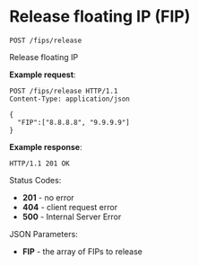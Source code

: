 # Release floating IP (FIP)

`POST /fips/release`

Release floating IP

**Example request**:

```
POST /fips/release HTTP/1.1
Content-Type: application/json

{
  "FIP":["8.8.8.8", "9.9.9.9"]
}
```

**Example response**:

    HTTP/1.1 201 OK

Status Codes:

- **201** - no error
- **404** - client request error
- **500** - Internal Server Error

JSON Parameters:

- **FIP** - the array of FIPs to release